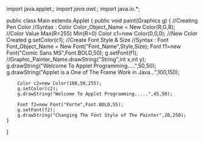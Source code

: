 import java.applet.*;
import java.awt.*;
import java.io.*;

public class Main extends Applet
{
    public void paint(Graphics g)
    {
        //Creating Pen Color
        //Syntax : Color Color_Object_Name = New Color(R,G,B);  
        //Color Value Max(R=255) Min(R=0)
        Color c1=new Color(0,0,0);  //New Color Created
        g.setColor(c1);
        //Create Font Style & Size 
        //Syntax : Font Font_Object_Name = New Font("Font_Name",Style,Size);
        Font f1=new Font("Comic Sans MS",Font.BOLD,50);
        g.setFont(f1);
        //Graphic_Painter_Name.drawString("String",int x,int y);
        g.drawString("Welcome To Applet Programming.....",50,50);
        g.drawString("Applet is a One of The Frame Work in Java...",100,150);
        
        Color c2=new Color(100,50,255);
        g.setColor(c2);
        g.drawString("Welcome To Applet Programming.....",45,50);
        
        Font f2=new Font("Forte",Font.BOLD,55);
        g.setFont(f2);
        g.drawString("Changing The Font Style of The Painter",20,250);
    }
}
